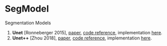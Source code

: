 # SegModel
Segmentation Models
1. **Unet** [Ronneberger 2015], [paper](https://arxiv.org/abs/1505.04597), [code reference](https://github.com/qubvel/segmentation_models.pytorch), implementation [here]().
2. **Unet++** [Zhou 2018], [paper](https://arxiv.org/pdf/1807.10165.pdf), [code reference](https://github.com/qubvel/segmentation_models.pytorch), implementation [here]().
